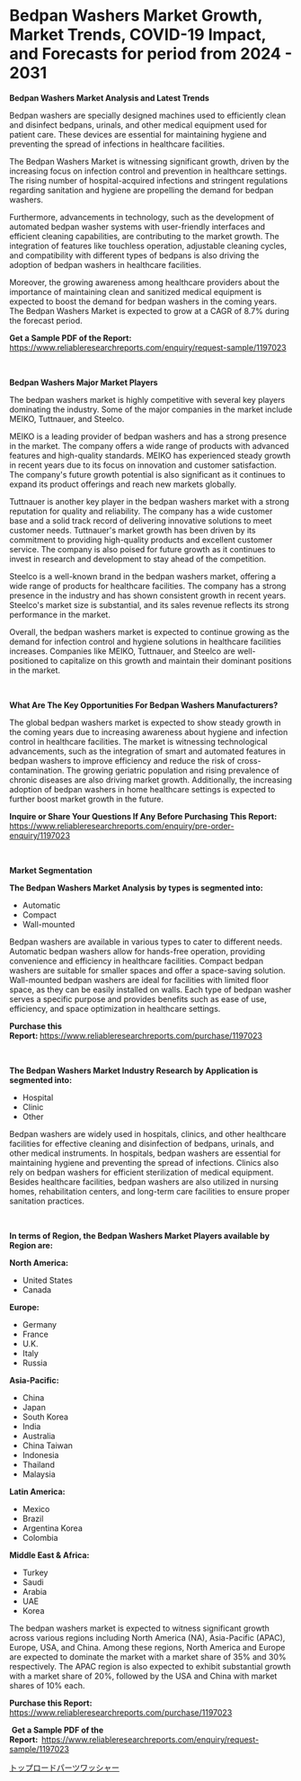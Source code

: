 <p><h1>Bedpan Washers Market Growth, Market Trends, COVID-19 Impact, and Forecasts for period from 2024 - 2031</h1></p><p><strong>Bedpan Washers Market Analysis and Latest Trends</strong></p>
<p><p>Bedpan washers are specially designed machines used to efficiently clean and disinfect bedpans, urinals, and other medical equipment used for patient care. These devices are essential for maintaining hygiene and preventing the spread of infections in healthcare facilities.</p><p>The Bedpan Washers Market is witnessing significant growth, driven by the increasing focus on infection control and prevention in healthcare settings. The rising number of hospital-acquired infections and stringent regulations regarding sanitation and hygiene are propelling the demand for bedpan washers.</p><p>Furthermore, advancements in technology, such as the development of automated bedpan washer systems with user-friendly interfaces and efficient cleaning capabilities, are contributing to the market growth. The integration of features like touchless operation, adjustable cleaning cycles, and compatibility with different types of bedpans is also driving the adoption of bedpan washers in healthcare facilities.</p><p>Moreover, the growing awareness among healthcare providers about the importance of maintaining clean and sanitized medical equipment is expected to boost the demand for bedpan washers in the coming years. The Bedpan Washers Market is expected to grow at a CAGR of 8.7% during the forecast period.</p></p>
<p><strong>Get a Sample PDF of the Report:&nbsp;</strong> <a href="https://www.reliableresearchreports.com/enquiry/request-sample/1197023">https://www.reliableresearchreports.com/enquiry/request-sample/1197023</a></p>
<p>&nbsp;</p>
<p><strong>Bedpan Washers Major Market Players</strong></p>
<p><p>The bedpan washers market is highly competitive with several key players dominating the industry. Some of the major companies in the market include MEIKO, Tuttnauer, and Steelco.</p><p>MEIKO is a leading provider of bedpan washers and has a strong presence in the market. The company offers a wide range of products with advanced features and high-quality standards. MEIKO has experienced steady growth in recent years due to its focus on innovation and customer satisfaction. The company's future growth potential is also significant as it continues to expand its product offerings and reach new markets globally.</p><p>Tuttnauer is another key player in the bedpan washers market with a strong reputation for quality and reliability. The company has a wide customer base and a solid track record of delivering innovative solutions to meet customer needs. Tuttnauer's market growth has been driven by its commitment to providing high-quality products and excellent customer service. The company is also poised for future growth as it continues to invest in research and development to stay ahead of the competition.</p><p>Steelco is a well-known brand in the bedpan washers market, offering a wide range of products for healthcare facilities. The company has a strong presence in the industry and has shown consistent growth in recent years. Steelco's market size is substantial, and its sales revenue reflects its strong performance in the market.</p><p>Overall, the bedpan washers market is expected to continue growing as the demand for infection control and hygiene solutions in healthcare facilities increases. Companies like MEIKO, Tuttnauer, and Steelco are well-positioned to capitalize on this growth and maintain their dominant positions in the market.</p></p>
<p>&nbsp;</p>
<p><strong>What Are The Key Opportunities For Bedpan Washers Manufacturers?</strong></p>
<p><p>The global bedpan washers market is expected to show steady growth in the coming years due to increasing awareness about hygiene and infection control in healthcare facilities. The market is witnessing technological advancements, such as the integration of smart and automated features in bedpan washers to improve efficiency and reduce the risk of cross-contamination. The growing geriatric population and rising prevalence of chronic diseases are also driving market growth. Additionally, the increasing adoption of bedpan washers in home healthcare settings is expected to further boost market growth in the future.</p></p>
<p><strong>Inquire or Share Your Questions If Any Before Purchasing This Report:</strong> <a href="https://www.reliableresearchreports.com/enquiry/pre-order-enquiry/1197023">https://www.reliableresearchreports.com/enquiry/pre-order-enquiry/1197023</a></p>
<p>&nbsp;</p>
<p><strong>Market Segmentation</strong></p>
<p><strong>The Bedpan Washers Market Analysis by types is segmented into:</strong></p>
<p><ul><li>Automatic</li><li>Compact</li><li>Wall-mounted</li></ul></p>
<p><p>Bedpan washers are available in various types to cater to different needs. Automatic bedpan washers allow for hands-free operation, providing convenience and efficiency in healthcare facilities. Compact bedpan washers are suitable for smaller spaces and offer a space-saving solution. Wall-mounted bedpan washers are ideal for facilities with limited floor space, as they can be easily installed on walls. Each type of bedpan washer serves a specific purpose and provides benefits such as ease of use, efficiency, and space optimization in healthcare settings.</p></p>
<p><strong>Purchase this Report:&nbsp;</strong><a href="https://www.reliableresearchreports.com/purchase/1197023">https://www.reliableresearchreports.com/purchase/1197023</a></p>
<p>&nbsp;</p>
<p><strong>The Bedpan Washers Market Industry Research by Application is segmented into:</strong></p>
<p><ul><li>Hospital</li><li>Clinic</li><li>Other</li></ul></p>
<p><p>Bedpan washers are widely used in hospitals, clinics, and other healthcare facilities for effective cleaning and disinfection of bedpans, urinals, and other medical instruments. In hospitals, bedpan washers are essential for maintaining hygiene and preventing the spread of infections. Clinics also rely on bedpan washers for efficient sterilization of medical equipment. Besides healthcare facilities, bedpan washers are also utilized in nursing homes, rehabilitation centers, and long-term care facilities to ensure proper sanitation practices.</p></p>
<p>&nbsp;</p>
<p><strong>In terms of Region, the Bedpan Washers Market Players available by Region are:</strong></p>
<p>
    <p> <strong> North America: </strong>
        <ul>
            <li>United States</li>
            <li>Canada</li>
        </ul>
        </p> 
    <p> <strong> Europe: </strong>
        <ul>
            <li>Germany</li>
            <li>France</li>
            <li>U.K.</li>
            <li>Italy</li>
            <li>Russia</li>
        </ul>
        </p> 
    <p> <strong> Asia-Pacific: </strong>
        <ul>
            <li>China</li>
            <li>Japan</li>
            <li>South Korea</li>
            <li>India</li>
            <li>Australia</li>
            <li>China Taiwan</li>
            <li>Indonesia</li>
            <li>Thailand</li>
            <li>Malaysia</li>
        </ul>
        </p> 
    <p> <strong> Latin America: </strong>
        <ul>
            <li>Mexico</li>
            <li>Brazil</li>
            <li>Argentina Korea</li>
            <li>Colombia</li>
        </ul>
        </p> 
    <p> <strong> Middle East & Africa: </strong>
        <ul>
            <li>Turkey</li>
            <li>Saudi</li>
            <li>Arabia</li>
            <li>UAE</li>
            <li>Korea</li>
        </ul>
    </p>
    </p>
<p><p>The bedpan washers market is expected to witness significant growth across various regions including North America (NA), Asia-Pacific (APAC), Europe, USA, and China. Among these regions, North America and Europe are expected to dominate the market with a market share of 35% and 30% respectively. The APAC region is also expected to exhibit substantial growth with a market share of 20%, followed by the USA and China with market shares of 10% each.</p></p>
<p><strong>Purchase this Report: </strong><a href="https://www.reliableresearchreports.com/purchase/1197023">https://www.reliableresearchreports.com/purchase/1197023</a></p>
<p>&nbsp;<strong>Get a Sample PDF of the Report:&nbsp;&nbsp;</strong><a href="https://www.reliableresearchreports.com/enquiry/request-sample/1197023">https://www.reliableresearchreports.com/enquiry/request-sample/1197023</a></p>
<p><strong></strong></p>
<p><p><a href="https://medium.com/@alletty768546/%E3%83%88%E3%83%83%E3%83%97%E3%83%AD%E3%83%BC%E3%83%89%E3%83%91%E3%83%BC%E3%83%84%E3%82%A6%E3%82%A9%E3%83%83%E3%82%B7%E3%83%A3%E3%83%BC%E3%81%AE%E5%B8%82%E5%A0%B4%E3%83%AC%E3%83%9D%E3%83%BC%E3%83%88%E3%81%AF-%E3%81%93%E3%81%AE%E5%B8%82%E5%A0%B4%E3%81%AE%E6%9C%80%E6%96%B0%E3%81%AE%E3%83%88%E3%83%AC%E3%83%B3%E3%83%89%E3%82%84%E6%88%90%E9%95%B7%E6%A9%9F%E4%BC%9A%E3%82%92%E6%98%8E%E3%82%89%E3%81%8B%E3%81%AB%E3%81%97%E3%81%BE%E3%81%99-3fcb50cb9bc3">トップロードパーツワッシャー</a></p></p>